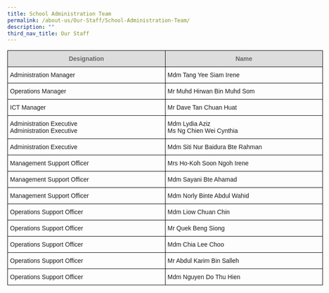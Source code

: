 ```yaml
---
title: School Administration Team
permalink: /about-us/Our-Staff/School-Administration-Team/
description: ""
third_nav_title: Our Staff
---
```

<style type="text/css">
.tg  {border-collapse:collapse;border-spacing:0;}
.tg td{border-color:black;border-style:solid;border-width:1px;font-family:Arial, sans-serif;font-size:14px;
  overflow:hidden;padding:10px 5px;word-break:normal;}
.tg th{border-color:black;border-style:solid;border-width:1px;font-family:Arial, sans-serif;font-size:14px;
  font-weight:normal;overflow:hidden;padding:10px 5px;word-break:normal;}
.tg .tg-cly1{text-align:left;vertical-align:middle}
.tg .tg-a4yv{background-color:#DDD;color:#666;font-weight:bold;text-align:center;vertical-align:top}
</style>
<table class="tg" style="undefined;table-layout: fixed; width: 718px">
<colgroup>
<col style="width: 359px">
<col style="width: 359px">
</colgroup>
<thead>
  <tr>
    <th class="tg-a4yv">Designation<br></th>
    <th class="tg-a4yv">Name<br></th>
  </tr>
</thead>
<tbody>
  <tr>
    <td class="tg-cly1">Administration Manager<br></td>
    <td class="tg-cly1">Mdm Tang Yee Siam Irene<br></td>
  </tr>
  <tr>
    <td class="tg-cly1">Operations Manager<br></td>
    <td class="tg-cly1">Mr Muhd Hirwan Bin Muhd Som<br></td>
  </tr>
  <tr>
    <td class="tg-cly1">ICT Manager<br></td>
    <td class="tg-cly1">Mr Dave Tan Chuan Huat<br></td>
  </tr>
  <tr>
    <td class="tg-cly1">Administration Executive<br>Administration Executive<br></td>
    <td class="tg-cly1">Mdm Lydia Aziz<br>Ms Ng Chien Wei Cynthia<br></td>
  </tr>
  <tr>
    <td class="tg-cly1">Administration Executive<br></td>
    <td class="tg-cly1">Mdm Siti Nur Baidura Bte Rahman<br></td>
  </tr>
  <tr>
    <td class="tg-cly1">Management Support Officer<br></td>
    <td class="tg-cly1">Mrs Ho-Koh Soon Ngoh Irene<br></td>
  </tr>
  <tr>
    <td class="tg-cly1">Management Support Officer<br></td>
    <td class="tg-cly1">Mdm Sayani Bte Ahamad<br></td>
  </tr>
  <tr>
    <td class="tg-cly1">Management Support Officer<br></td>
    <td class="tg-cly1">Mdm Norly Binte Abdul Wahid</td>
  </tr>
  <tr>
    <td class="tg-cly1">Operations Support Officer<br></td>
    <td class="tg-cly1">Mdm Liow Chuan Chin<br></td>
  </tr>
  <tr>
    <td class="tg-cly1">Operations Support Officer<br></td>
    <td class="tg-cly1">Mr Quek Beng Siong<br></td>
  </tr>
  <tr>
    <td class="tg-cly1">Operations Support Officer<br></td>
    <td class="tg-cly1">Mdm Chia Lee Choo<br></td>
  </tr>
  <tr>
    <td class="tg-cly1">Operations Support Officer<br></td>
    <td class="tg-cly1">Mr Abdul Karim Bin Salleh<br></td>
  </tr>
  <tr>
    <td class="tg-cly1">Operations Support Officer<br></td>
    <td class="tg-cly1">Mdm Nguyen Do Thu Hien</td>
  </tr>
</tbody>
</table>
